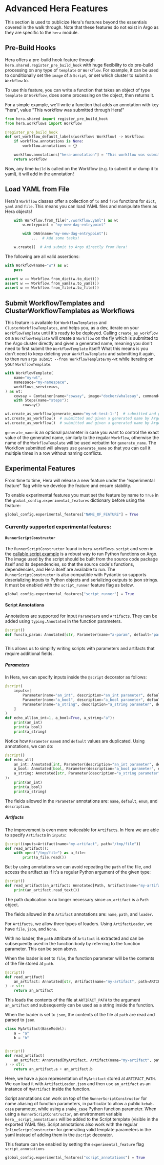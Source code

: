 # Advanced Hera Features

This section is used to publicize Hera's features beyond the essentials covered in the walk through. Note that these
features do not exist in Argo as they are specific to the `hera` module.

## Pre-Build Hooks

Hera offers a pre-build hook feature through `hera.shared.register_pre_build_hook` with huge flexibility to do pre-build
processing on any type of `template` or `Workflow`. For example, it can be used to conditionally set the `image` of a
`Script`, or set which cluster to submit a `Workflow` to.

To use this feature, you can write a function that takes an object of type `template` or `Workflow`, does some
processing on the object, then returns it.

For a simple example, we'll write a function that adds an annotation with key "hera", value "This workflow was submitted
through Hera!"

```py
from hera.shared import register_pre_build_hook
from hera.workflows import Workflow

@register_pre_build_hook
def set_workflow_default_labels(workflow: Workflow) -> Workflow:
    if workflow.annotations is None:
        workflow.annotations = {}

    workflow.annotations["hera-annotation"] = "This workflow was submitted through Hera!"
    return workflow

```

Now, any time `build` is called on the Workflow (e.g. to submit it or dump it to yaml), it will add in the annotation!

## Load YAML from File

Hera's `Workflow` classes offer a collection of `to` and `from` functions for `dict`, `yaml` and `file`. This
means you can load YAML files and manipulate them as Hera objects!

```py
    with Workflow.from_file("./workflow.yaml") as w:
        w.entrypoint = "my-new-dag-entrypoint"

        with DAG(name="my-new-dag-entrypoint"):
            ...  # Add some tasks!

    w.create()  # And submit to Argo directly from Hera!
```

The following are all valid assertions:

```py
with Workflow(name="w") as w:
    pass

assert w == Workflow.from_dict(w.to_dict())
assert w == Workflow.from_yaml(w.to_yaml())
assert w == Workflow.from_file(w.to_file())
```

## Submit WorkflowTemplates and ClusterWorkflowTemplates as Workflows

This feature is available for `WorkflowTemplates` and `ClusterWorkflowTemplates`, and helps you, as a dev, iterate on
your `WorkflowTemplate` until it's ready to be deployed. Calling `create_as_workflow` on a `WorkflowTemplate` will
create a `Workflow` on the fly which is submitted to the Argo cluster directly and given a generated name, meaning you
don't need to first submit the `WorkflowTemplate` itself! What this means is you don't need to keep deleting your
`WorkflowTemplate` and submitting it again, to then run `argo submit --from WorkflowTemplate/my-wt` while iterating
on your `WorkflowTemplate`.

```py
with WorkflowTemplate(
    name="my-wt",
    namespace="my-namespace",
    workflows_service=ws,
) as wt:
    cowsay = Container(name="cowsay", image="docker/whalesay", command=["cowsay", "foo"])
    with Steps(name="steps"):
        cowsay()

wt.create_as_workflow(generate_name="my-wt-test-1-")  # submitted and given a generated name by Argo like "my-wt-test-1-abcde"
wt.create_as_workflow()  # submitted and given a generated name by Argo like "my-wtabcde"
wt.create_as_workflow()  # submitted and given a generated name by Argo like "my-wtvwxyz"
```

`generate_name` is an optional parameter in case you want to control the exact value of the generated name, similarly to
the regular `Workflow`, otherwise the name of the `WorkflowTemplate` will be used verbatim for `generate_name`. The
Workflow submitted will always use `generate_name` so that you can call it multiple times in a row without naming
conflicts.

## Experimental Features

From time to time, Hera will release a new feature under the "experimental feature" flag while we develop the feature
and ensure stability. 

To enable experimental features you must set the feature by name to `True` in the `global_config.experimental_features`
dictionary before using the feature:

```py
global_config.experimental_features["NAME_OF_FEATURE"] = True
```

### Currently supported experimental features:

#### `RunnerScriptConstructor`
The `RunnerScriptConstructor` found in `hera.workflows.script` and seen in the
[callable script example](../../examples/workflows/callable_script.md) is a robust way to run Python functions on Argo.
The image used by the script should be built from the source code package itself and its dependencies, so that the
source code's functions, dependencies, and Hera itself are available to run. The `RunnerScriptConstructor` is also
compatible with Pydantic so supports deserializing inputs to Python objects and serializing outputs to json strings. It
must be enabled with the `script_runner` feature flag as below.

```py
global_config.experimental_features["script_runner"] = True
```


#### Script Annotations
Annotations are supported for input `Parameter`s and `Artifact`s. They can be added using `typing.Annotated` in the function parameters. 

```python
@script()
def func(a_param: Annotated[str, Parameter(name="a-param", default="param")]):
    ...
```

This allows us to simplify writing scripts with parameters and artifacts that require additional fields. 

##### Parameters

In Hera, we can specify inputs inside the `@script` decorator as follows:

```python
@script(
    inputs=[
        Parameter(name="an_int", description="an_int parameter", default=1, enum=[1, 2, 3]), 
        Parameter(name="a_bool", description="a_bool parameter", default=True, enum=[True, False]), 
        Parameter(name="a_string", description="a_string parameter", default="a", enum=["a", "b", "c"])
    ]
)
def echo_all(an_int=1, a_bool=True, a_string="a"):
    print(an_int)
    print(a_bool)
    print(a_string)
```

Notice how `Parameter` `name`s and `default` values are duplicated. Using annotations, we can do:

```python
@script()
def echo_all(
    an_int: Annotated[int, Parameter(description="an_int parameter", default=1, enum=[1, 2, 3])], 
    a_bool: Annotated[bool, Parameter(description="a_bool parameter", default=True, enum=[True, False])], 
    a_string: Annotated[str, Parameter(description="a_string parameter", default="a", enum=["a", "b", "c"])]
):
    print(an_int)
    print(a_bool)
    print(a_string)
```

The fields allowed in the `Parameter` annotations are: `name`, `default`, `enum`, and `description`.

##### Artifacts

The improvement is even more noticeable for `Artifact`s. In Hera we are able to specify `Artifact`s in `inputs`:

```python
@script(inputs=Artifact(name="my-artifact", path="/tmp/file"))
def read_artifact():
    with open("/tmp/file") as a_file:
        print(a_file.read())
```

But by using annotations we can avoid repeating the `path` of the file, and access the artifact as if it's a regular Python argument of the given type:

```python
@script()
def read_artifact(an_artifact: Annotated[Path, Artifact(name="my-artifact", path="/tmp/file")]):
    print(an_artifact.read_text())
```

The path duplication is no longer necessary since `an_artifact` is a `Path` object.

The fields allowed in the `Artifact` annotations are: `name`, `path`, and `loader`.

For `Artifact`s, we allow three types of loaders. Using `ArtifactLoader`, we have `file`, `json`, 
and `None`.

With no loader, the `path` attribute of `Artifact` is extracted and can be subsequently used in 
the function body by referring to the function parameter. This can be seen above.

When the loader is set to `file`, the function parameter will be the contents of the file 
stored at `path`. 

```python
@script()
def read_artifact(
    an_artifact: Annotated[str, Artifact(name="my-artifact", path=ARTIFACT_PATH, loader=ArtifactLoader.file)]
) -> str:
    return an_artifact
```

This loads the contents of the file at `ARTIFACT_PATH` to the argument `an_artifact` and subsequently 
can be used as a string inside the function.

When the loader is set to `json`, the contents of the file at `path` are 
read and parsed to `json`.

```python
class MyArtifact(BaseModel):
    a = "a"
    b = "b"


@script()
def read_artifact(
    an_artifact: Annotated[MyArtifact, Artifact(name="my-artifact", path=ARTIFACT_PATH, loader=ArtifactLoader.json)]
) -> str:
    return an_artifact.a + an_artifact.b
```

Here, we have a json representation of `MyArtifact` stored at `ARTIFACT_PATH`. We can load it with `ArtifactLoader.json`
and then use `an_artifact` as an instance of `MyArtifact` inside the function.

Script annotations can work on top of the `RunnerScriptConstructor` for name aliasing of function
parameters, in particular to allow a public `kebab-case` parameter, while using a `snake_case`
Python function parameter. When using a `RunnerScriptConstructor`, an environment variable
`hera__script_annotations` will be added to the Script template (visible in the exported YAML file).
Script annotations also work with the regular `InlineScriptConstructor` for
generating valid template parameters in the yaml instead of adding them in the `@script` decorator.

This feature can be enabled by setting the `experimental_feature` flag `script_annotations`

```py
global_config.experimental_features["script_annotations"] = True
```
